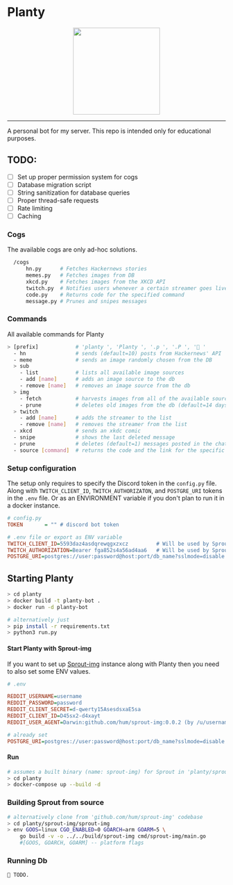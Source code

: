 # Planty
<p align="center"><img src="https://www.flaticon.com/svg/vstatic/svg/708/708503.svg?token=exp=1615149428~hmac=b14439da90bd0da08e51ec098095fa57" width="200" height="200" /></p>

------------------------------------------------------------------------------------------

A personal bot for my server. This repo is intended only for educational purposes.
## TODO:
  - [ ] Set up proper permission system for cogs
  - [ ] Database migration script
  - [ ] String sanitization for database queries
  - [ ] Proper thread-safe requests
  - [ ] Rate limiting
  - [ ] Caching 

### Cogs
The available cogs are only ad-hoc solutions.
```bash
  /cogs
      hn.py      # Fetches Hackernews stories
      memes.py   # Fetches images from DB
      xkcd.py    # Fetches images from the XKCD API
      twitch.py  # Notifies users whenever a certain streamer goes live
      code.py    # Returns code for the specified command
      message.py # Prunes and snipes messages
```

### Commands
All available commands for Planty
```bash
> [prefix]            # 'planty ', 'Planty ', '.p ', '.P ', '🌱 '
  - hn                # sends (default=10) posts from Hackernews' API
  - meme              # sends an image randomly chosen from the DB
  > sub
    - list            # lists all available image sources          
    - add [name]      # adds an image source to the db
    - remove [name]   # removes an image source from the db
  > img
    - fetch           # harvests images from all of the available sources
    - prune           # deletes old images from the db (default=14 days)
  > twitch
    - add [name]      # adds the streamer to the list
    - remove [name]   # removes the streamer from the list
  - xkcd              # sends an xkdc comic
  - snipe             # shows the last deleted message
  - prune             # deletes (default=1) messages posted in the chat
  - source [command]  # returns the code and the link for the specific command 
```

### Setup configuration
The setup only requires to specify the Discord token in the `config.py` file. Along with `TWITCH_CLIENT_ID`, `TWITCH_AUTHORIZATON`, and `POSTGRE_URI` tokens in the `.env` file. Or as an ENVIRONMENT variable if you don't plan to run it in a docker instance.

```ini
# config.py
TOKEN       = "" # discord bot token

# .env file or export as ENV variable
TWITCH_CLIENT_ID=5593daz4asdqrewqgxzxcz         # Will be used by Sprout-img instead SoonTM
TWITCH_AUTHORIZATION=Bearer fga852s4a56ad4aa6   # Will be used by Sprout-img instead SoonTM
POSTGRE_URI=postgres://user:password@host:port/db_name?sslmode=disable
```

## Starting Planty
```bash
> cd planty
> docker build -t planty-bot .
> docker run -d planty-bot

# alternatively just
> pip install -r requirements.txt
> python3 run.py
```

#### Start Planty with Sprout-img
If you want to set up [Sprout-img](https://github.com/hum/sprout-img) instance along with Planty then you need to also   set some ENV values.

```ini
# .env

REDDIT_USERNAME=username
REDDIT_PASSWORD=password
REDDIT_CLIENT_SECRET=d-qwerty15AsesdsxaE5sa
REDDIT_CLIENT_ID=D45sx2-d4xayt
REDDIT_USER_AGENT=Darwin:github.com/hum/sprout-img:0.0.2 (by /u/username)

# already set
POSTGRE_URI=postgres://user:password@host:port/db_name?sslmode=disable
```

#### Run
```bash
# assumes a built binary (name: sprout-img) for Sprout in 'planty/sprout-img/build'
> cd planty
> docker-compose up --build -d 
```

### Building Sprout from source
```bash
# alternatively clone from 'github.com/hum/sprout-img' codebase
> cd planty/sprout-img/sprout-img
> env GOOS=linux CGO_ENABLED=0 GOARCH=arm GOARM=5 \
    go build -v -o ../../build/sprout-img cmd/sprout-img/main.go
    #[GOOS, GOARCH, GOARM] -- platform flags
```

### Running Db
```🌱 TODO.```

